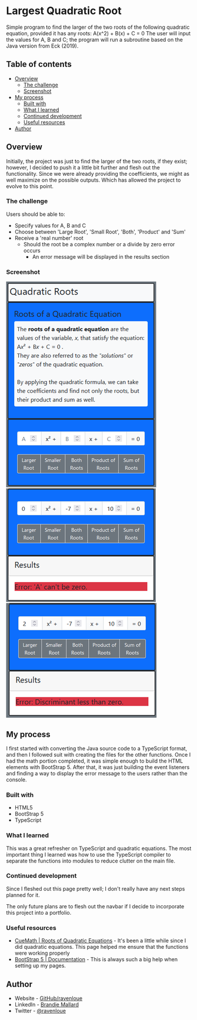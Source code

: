# Largest Quadratic Root

Simple program to find the larger of the two roots of the following quadratic equation, provided it has any roots: A(x^2) + B(x) + C = 0
The user will input the values for A, B and C; the program will run a subroutine based on the Java version from Eck (2019).

## Table of contents

- [Overview](#overview)
  - [The challenge](#the-challenge)
  - [Screenshot](#screenshot)
- [My process](#my-process)
  - [Built with](#built-with)
  - [What I learned](#what-i-learned)
  - [Continued development](#continued-development)
  - [Useful resources](#useful-resources)
- [Author](#author)


## Overview

Initially, the project was just to find the larger of the two roots, if they exist; however, I decided to push it a little bit further and flesh out the functionality. Since we were already providing the coefficients, we might as well maximize on the possible outputs. Which has allowed the project to evolve to this point.

### The challenge

Users should be able to:
- Specify values for A, B and C
- Choose between 'Large Root', 'Small Root', 'Both', 'Product' and 'Sum'
- Receive a 'real number' root
  - Should the root be a complex number or a divide by zero error occurs
    - An error message will be displayed in the results section

### Screenshot

![./src/imgs/screenShot.png](./src/imgs/screenShot.png)
![./src/imgs/divideByZeroErr.png](./src/imgs/divideByZeroErr.png)
![./src/imgs/discLessThanZeroErr.png](./src/imgs/discLessThanZeroErr.png)


## My process

I first started with converting the Java source code to a TypeScript format, and then I followed suit with creating the files for the other functions. Once I had the math portion completed, it was simple enough to build the HTML elements with BootStrap 5. After that, it was just building the event listeners and finding a way to display the error message to the users rather than the console.

### Built with

- HTML5
- BootStrap 5
- TypeScript

### What I learned

This was a great refresher on TypeScript and quadratic equations. The most important thing I learned was how to use the TypeScript compiler to separate the functions into modules to reduce clutter on the main file. 

### Continued development

Since I fleshed out this page pretty well; I don't really have any next steps planned for it.

The only future plans are to flesh out the navbar if I decide to incorporate this project into a portfolio.


### Useful resources

- [CueMath | Roots of Quadratic Equations](https://www.cuemath.com/algebra/roots-of-quadratic-equation/) - It's been a little while since I did quadratic equations. This page helped me ensure that the functions were working properly
- [BootStrap 5 | Documentation](https://getbootstrap.com/docs/5.0/getting-started/introduction/) - This is always such a big help when setting up my pages. 


## Author

- Website - [GitHub/ravenloue](https://github.com/ravenloue)
- LinkedIn - [Brandie Mallard](https://www.linkedin.com/in/brandie-mallard-0554aa219/)
- Twitter - [@ravenloue](https://www.twitter.com/ravenloue)